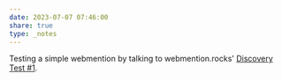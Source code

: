 ```yaml
---
date: 2023-07-07 07:46:00
share: true
type: _notes
---
```

Testing a simple webmention by talking to webmention.rocks' [Discovery Test #1](https://webmention.rocks/test/1).
